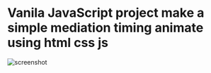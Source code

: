 # Vanila JavaScript project make a simple mediation timing animate using html css js

![screenshot](https://github.com/Jobayerdev/vanila-javascript-meditation-app/blob/master/Breath-Flower-widget-for-the-Relax.png?raw=true)
